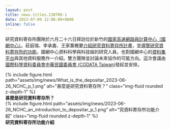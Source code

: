 ```yaml
---
layout: post
title: news.titles.230709-1
date: 2023-07-09 12:00:00+0800
inline: false
---
```


研究資料寄存所團隊於六月二十六日拜訪位於新竹的[國家高速網路與計算中心（國網中心）](https://www.nchc.org.tw/)。莊庭瑞、李承錱、王家薰概要[介紹研究資料寄存所計畫](https://m.odw.tw/u/trc/m/what-is-the-depositar/)，並[導覽研究資料寄存所的功能](https://m.odw.tw/u/odw/m/2023-nchc-an-introduction-to-depositar/)。國網中心資料科學與科技組的研究人員，也對國網中心的[資料集平台](https://scidm.nchc.org.tw/)與其他資料服務作一介紹。雙方團隊並討論未來協作的可能方向。這次會議由[國際科學資料委員會中華民國委員會 (CODATA Taiwan)](https://codata.sinica.edu.tw/)發起並安排。

<div class="row">
    <div class="col-sm mt-3 mt-md-0">
        {% include figure.html path="assets/img/news/What_is_the_depositar_2023-06-26_NCHC_p_1.png" alt="甚麼是研究資料寄存所？" class="img-fluid rounded z-depth-1" %}
    </div>
</div>
<div class="caption">
    <b>甚麼是研究資料寄存所？</b>
</div>

<div class="row">
    <div class="col-sm mt-3 mt-md-0">
        {% include figure.html path="assets/img/news/2023-06-26_NCHC_an_introduction_to_depositar_p_1.png" alt="究資料寄存所功能介紹" class="img-fluid rounded z-depth-1" %}
    </div>
</div>
<div class="caption">
    <b>研究資料寄存所功能介紹</b>
</div>
